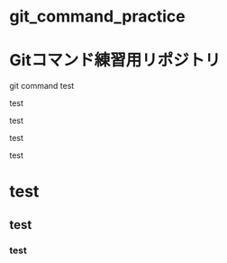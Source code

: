 # git_command_practice

# Gitコマンド練習用リポジトリ

git command test

test

test

test

test

# test

## test

### test
